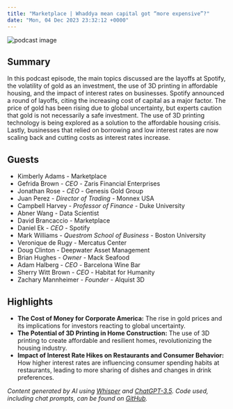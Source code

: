 ```yaml
---
title: "Marketplace | Whaddya mean capital got “more expensive”?"
date: "Mon, 04 Dec 2023 23:32:12 +0000"
---
```


![podcast image](https://www.marketplace.org/wp-content/uploads/2019/05/MP_show-1.png)

## Summary

In this podcast episode, the main topics discussed are the layoffs at Spotify, the volatility of gold as an investment, the use of 3D printing in affordable housing, and the impact of interest rates on businesses. Spotify announced a round of layoffs, citing the increasing cost of capital as a major factor. The price of gold has been rising due to global uncertainty, but experts caution that gold is not necessarily a safe investment. The use of 3D printing technology is being explored as a solution to the affordable housing crisis. Lastly, businesses that relied on borrowing and low interest rates are now scaling back and cutting costs as interest rates increase.

## Guests

- Kimberly Adams - Marketplace
- Gefrida Brown - _CEO_ - Zaris Financial Enterprises
- Jonathan Rose - _CEO_ - Genesis Gold Group
- Juan Perez - _Director of Trading_ - Monnex USA
- Campbell Harvey - _Professor of Finance_ - Duke University
- Abner Wang - Data Scientist
- David Brancaccio - Marketplace
- Daniel Ek - _CEO_ - Spotify
- Mark Williams - _Questrom School of Business_ - Boston University
- Veronique de Rugy - Mercatus Center
- Doug Clinton - Deepwater Asset Management
- Brian Hughes - _Owner_ - Mack Seafood
- Adam Halberg - _CEO_ - Barcelona Wine Bar
- Sherry Witt Brown - _CEO_ - Habitat for Humanity
- Zachary Mannheimer - _Founder_ - Alquist 3D

## Highlights

- **The Cost of Money for Corporate America:** The rise in gold prices and its implications for investors reacting to global uncertainty.
- **The Potential of 3D Printing in Home Construction:** The use of 3D printing to create affordable and resilient homes, revolutionizing the housing industry.
- **Impact of Interest Rate Hikes on Restaurants and Consumer Behavior:** How higher interest rates are influencing consumer spending habits at restaurants, leading to more sharing of dishes and changes in drink preferences.

_Content generated by AI using [Whisper](https://openai.com/research/whisper) and [ChatGPT-3.5](https://openai.com/blog/chatgpt). Code used, including chat prompts, can be found on [GitHub](https://github.com/dustinbrownman/podcast-parser/blob/main/app/functions.py)._
